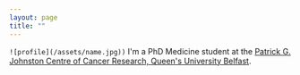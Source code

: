 ```yaml
---
layout: page
title: ""
---
```

`![profile](/assets/name.jpg))`
I'm a PhD Medicine student at the [Patrick G. Johnston Centre of Cancer Research, Queen's University Belfast](https://www.qub.ac.uk/research-centres/cancer-research/).
